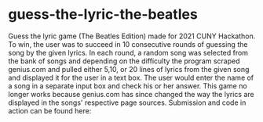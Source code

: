# guess-the-lyric-the-beatles
Guess the lyric game (The Beatles Edition) made for 2021 CUNY Hackathon. 
To win, the user was to succeed in 10 consecutive rounds of guessing the song by the given lyrics. In each round, a random song was selected from the bank of songs and depending on the difficulty the program scraped genius.com and pulled either 5,10, or 20 lines of lyrics from the given song and displayed it for the user in a text box. The user would enter the name of a song in a separate input box and check his or her answer.
This game no longer works because genius.com has since changed the way the lyrics are displayed in the songs' respective page sources.
Submission and code in action can be found here:

